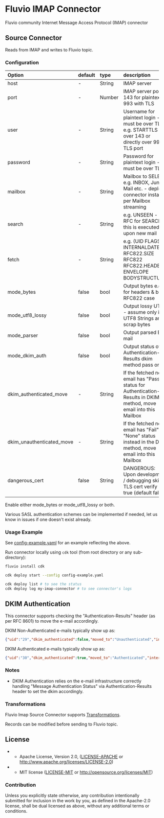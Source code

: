 # Fluvio IMAP Connector
Fluvio community Internet Message Access Protocol (IMAP) connector

## Source Connector
Reads from IMAP and writes to Fluvio topic.

### Configuration
| Option              | default  | type           | description                                                                                                    |
|:--------------------|:---------|:---------      |:---------------------------------------------------------------------------------------------------------------|
| host                | -        | String         | IMAP server                                                                                                    |
| port                | -        | Number         | IMAP server port - 143 for plaintext, 993 with TLS                                                             |
| user                | -        | String         | Username for plaintext login - must be over TLS - e.g. STARTTLS over 143 or directly over 993 TLS port         |
| password            | -        | String         | Password for plaintext login - must be over TLS                                                                |
| mailbox             | -        | String         | Mailbox to SELECT e.g. INBOX, Junk Mail etc. - deploy connector instance per Mailbox streaming                 |
| search              | -        | String         | e.g. UNSEEN - see RFC for SEARCH - this is executed upon new mail                                              |
| fetch               | -        | String         | e.g. (UID FLAGS INTERNALDATE RFC822.SIZE RFC822 RFC822.HEADER ENVELOPE BODYSTRUCTURE)                          |
| mode_bytes          | false    | bool           | Output bytes e.g. for headers & body RFC822 case                                                               |
| mode_utf8_lossy     | false    | bool           | Output lossy UTF8  - assume only into UTF8 Strings and scrap bytes                                             |
| mode_parser         | false    | bool           | Output parsed E-mail                                                                                           |
| mode_dkim_auth      | false    | bool           | Output status of Authentication-Results dkim method pass or fail                                               |
| dkim_authenticated_move | -    | String         | If the fetched new email has "Pass" status for Authentication-Results in DKIM method, move email into this Mailbox |
| dkim_unauthenticated_move | -  | String         | If the fetched new email has "Fail" or "None" status instead in the DKIM method, move email into this Mailbox  |
| dangerous_cert      | false    | String         | DANGEROUS: Upon development / debugging skip TLS cert verify - true (default false)                            |

Enable either mode_bytes or mode_utf8_lossy or both.

Various SASL authentication schemes can be implemented if needed, let us know in issues if one doesn't exist already.

### Usage Example

See [config-example.yaml](config-example.yaml) for an example reflecting the above.

Run connector locally using `cdk` tool (from root directory or any sub-directory):
```bash
fluvio install cdk

cdk deploy start --config config-example.yaml

cdk deploy list # to see the status
cdk deploy log my-imap-connector # to see connector's logs
```

## DKIM Authentication

This connector supports checking the "Authentication-Results" header (as per RFC 8601) to move the e-mail accordingly.

DKIM Non-Authenticated e-mails typically show up as:
```json
{"uid":"29","dkim_authenticated":false,"moved_to":"Unauthenticated","internaldate":"2024-07-05T02:26:27+00:00"}
```

DKIM Authenticated e-mails typically show up as:
```json
{"uid":"30","dkim_authenticated":true,"moved_to":"Authenticated","internaldate":"2024-07-05T02:26:27+00:00"}
```

### Notes

* DKIM Authentication relies on the e-mail infrastructure correctly handling "Message Authentication Status" via Authentication-Results header to set the dkim accordingly.

### Transformations
Fluvio Imap Source Connector supports [Transformations](https://www.fluvio.io/docs/concepts/transformations-chain/).

Records can be modified before sending to Fluvio topic.

## License
 
- * Apache License, Version 2.0, ([LICENSE-APACHE](LICENSE-APACHE) or http://www.apache.org/licenses/LICENSE-2.0)
- * MIT license ([LICENSE-MIT](LICENSE-MIT) or http://opensource.org/licenses/MIT)
 
### Contribution
 
Unless you explicitly state otherwise, any contribution intentionally submitted for inclusion in the work by you, as defined in the Apache-2.0 license, shall be dual licensed as above, without any additional terms or conditions.



